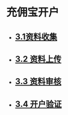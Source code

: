 # 充佣宝开户

* ## [3.1资料收集](/e-e-e/32.md)
* ## [3.2 资料上传](/e-e-e/32-xian-xia-zi-liao-shang-chuan.md)
* ## [3.3 资料审核](/e-e-e/33-zi-liao-shen-he.md)
* ## [3.4 开户验证](/e-e-e/34-kai-hu-yan-zheng.md)

## 



